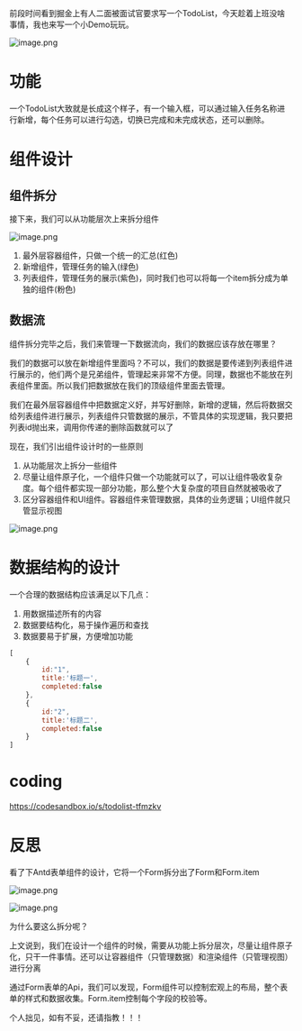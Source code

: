 前段时间看到掘金上有人二面被面试官要求写一个TodoList，今天趁着上班没啥事情，我也来写一个小Demo玩玩。


![image.png](https://p9-juejin.byteimg.com/tos-cn-i-k3u1fbpfcp/6355a132a80340d9b4c22a649540532a~tplv-k3u1fbpfcp-watermark.image?)

# 功能

一个TodoList大致就是长成这个样子，有一个输入框，可以通过输入任务名称进行新增，每个任务可以进行勾选，切换已完成和未完成状态，还可以删除。

# 组件设计

## 组件拆分

接下来，我们可以从功能层次上来拆分组件

![image.png](https://p6-juejin.byteimg.com/tos-cn-i-k3u1fbpfcp/4d65fac35fae4d2f9458f50a006eb0d1~tplv-k3u1fbpfcp-watermark.image?)

1. 最外层容器组件，只做一个统一的汇总(红色)
2. 新增组件，管理任务的输入(绿色)
3. 列表组件，管理任务的展示(紫色)，同时我们也可以将每一个item拆分成为单独的组件(粉色)

## 数据流

组件拆分完毕之后，我们来管理一下数据流向，我们的数据应该存放在哪里？

我们的数据可以放在新增组件里面吗？不可以，我们的数据是要传递到列表组件进行展示的，他们两个是兄弟组件，管理起来非常不方便。同理，数据也不能放在列表组件里面。所以我们把数据放在我们的顶级组件里面去管理。

我们在最外层容器组件中把数据定义好，并写好删除，新增的逻辑，然后将数据交给列表组件进行展示，列表组件只管数据的展示，不管具体的实现逻辑，我只要把列表id抛出来，调用你传递的删除函数就可以了

现在，我们引出组件设计时的一些原则

1. 从功能层次上拆分一些组件
2. 尽量让组件原子化，一个组件只做一个功能就可以了，可以让组件吸收复杂度。每个组件都实现一部分功能，那么整个大复杂度的项目自然就被吸收了
3. 区分容器组件和UI组件。容器组件来管理数据，具体的业务逻辑；UI组件就只管显示视图


![image.png](https://p9-juejin.byteimg.com/tos-cn-i-k3u1fbpfcp/7eaba68ae6cb40da83c2bc09b09173d0~tplv-k3u1fbpfcp-watermark.image?)

# 数据结构的设计

一个合理的数据结构应该满足以下几点：
1. 用数据描述所有的内容
2. 数据要结构化，易于操作遍历和查找
3. 数据要易于扩展，方便增加功能

```js
[
    {
        id:"1",
        title:'标题一',
        completed:false
    },
    {
        id:"2",
        title:'标题二',
        completed:false
    }
]
```

# coding
https://codesandbox.io/s/todolist-tfmzkv

# 反思

看了下Antd表单组件的设计，它将一个Form拆分出了Form和Form.item

![image.png](https://p3-juejin.byteimg.com/tos-cn-i-k3u1fbpfcp/bf777bac5e6a4cf9b17028ef09a0d234~tplv-k3u1fbpfcp-zoom-1.image)

![image.png](https://p3-juejin.byteimg.com/tos-cn-i-k3u1fbpfcp/e75956a21de24f85a21e375e1c8f70be~tplv-k3u1fbpfcp-zoom-1.image)

为什么要这么拆分呢？

上文说到，我们在设计一个组件的时候，需要从功能上拆分层次，尽量让组件原子化，只干一件事情。还可以让容器组件（只管理数据）和渲染组件（只管理视图）进行分离

通过Form表单的Api，我们可以发现，Form组件可以控制宏观上的布局，整个表单的样式和数据收集。Form.item控制每个字段的校验等。

个人拙见，如有不妥，还请指教！！！